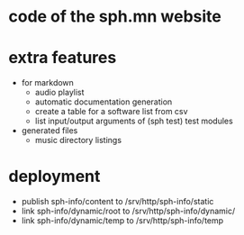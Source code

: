 # code of the sph.mn website

# extra features
* for markdown
  * audio playlist
  * automatic documentation generation
  * create a table for a software list from csv
  * list input/output arguments of (sph test) test modules
* generated files
  * music directory listings

# deployment
* publish sph-info/content to /srv/http/sph-info/static
* link sph-info/dynamic/root to /srv/http/sph-info/dynamic/
* link sph-info/dynamic/temp to /srv/http/sph-info/temp
